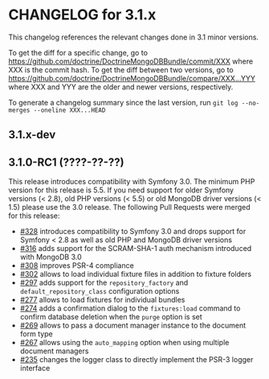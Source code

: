 CHANGELOG for 3.1.x
===================

This changelog references the relevant changes done in 3.1 minor versions.

To get the diff for a specific change, go to
https://github.com/doctrine/DoctrineMongoDBBundle/commit/XXX
where XXX is the commit hash. To get the diff between two versions, go to
https://github.com/doctrine/DoctrineMongoDBBundle/compare/XXX...YYY
where XXX and YYY are the older and newer versions, respectively.

To generate a changelog summary since the last version, run
`git log --no-merges --oneline XXX...HEAD`

3.1.x-dev
---------

3.1.0-RC1 (????-??-??)
----------------------

This release introduces compatibility with Symfony 3.0. The minimum PHP version
for this release is 5.5. If you need support for older Symfony versions (< 2.8),
old PHP versions (< 5.5) or old MongoDB driver versions (< 1.5) please use the
3.0 release. The following Pull Requests were merged for this release:

 * [#328](https://github.com/doctrine/DoctrineMongoDBBundle/pull/328) introduces compatibility to Symfony 3.0 and drops support for Symfony < 2.8 as well as old PHP and MongoDB driver versions
 * [#316](https://github.com/doctrine/DoctrineMongoDBBundle/pull/316) adds support for the SCRAM-SHA-1 auth mechanism introduced with MongoDB 3.0
 * [#308](https://github.com/doctrine/DoctrineMongoDBBundle/pull/308) improves PSR-4 compliance
 * [#302](https://github.com/doctrine/DoctrineMongoDBBundle/pull/302) allows to load individual fixture files in addition to fixture folders
 * [#297](https://github.com/doctrine/DoctrineMongoDBBundle/pull/297) adds support for the `repository_factory` and `default_repository_class` configuration options
 * [#277](https://github.com/doctrine/DoctrineMongoDBBundle/pull/297) allows to load fixtures for individual bundles
 * [#274](https://github.com/doctrine/DoctrineMongoDBBundle/pull/274) adds a confirmation dialog to the `fixtures:load` command to confirm database deletion when the `purge` option is set
 * [#269](https://github.com/doctrine/DoctrineMongoDBBundle/pull/269) allows to pass a document manager instance to the document form type
 * [#267](https://github.com/doctrine/DoctrineMongoDBBundle/pull/267) allows using the `auto_mapping` option when using multiple document managers
 * [#235](https://github.com/doctrine/DoctrineMongoDBBundle/pull/235) changes the logger class to directly implement the PSR-3 logger interface
